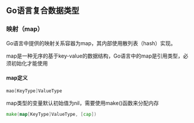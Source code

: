 ## Go语言复合数据类型

### 映射（map）

Go语言中提供的映射关系容器为map，其内部使用散列表（hash）实现。

map是一种无序的基于key-value的数据结构，Go语言中的map是引用类型，必须初始化才能使用

#### map定义

```go
mao[KeyType]ValueType
```

map类型的变量默认初始值为nil，需要使用make()函数来分配内存

```go
make(map[KeyType]ValueType, [cap])
```

